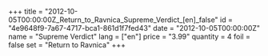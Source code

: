 +++
title = "2012-10-05T00:00:00Z_Return_to_Ravnica_Supreme_Verdict_[en]_false"
id = "4e9648f9-7a67-4717-bca1-861d1f7fed43"
date = "2012-10-05T00:00:00Z"
name = "Supreme Verdict"
lang = ["en"]
price = "3.99"
quantity = 4
foil = false
set = "Return to Ravnica"
+++
